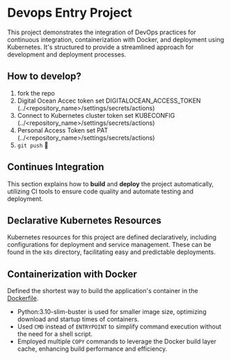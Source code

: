 # Devops Entry Project

This project demonstrates the integration of DevOps practices for continuous integration, containerization with Docker, and deployment using Kubernetes. It's structured to provide a streamlined approach for development and deployment processes.

## How to develop?

1. fork the repo
2. Digital Ocean Accec token set DIGITALOCEAN_ACCESS_TOKEN (../<repository_name>/settings/secrets/actions)
3. Connect to Kubernetes cluster token set KUBECONFIG (../<repository_name>/settings/secrets/actions)
4. Personal Access Token set PAT (../<repository_name>/settings/secrets/actions)
5. ```git push``` 🚀

## Continues Integration

This section explains how to **build** and **deploy** the project automatically, utilizing CI tools to ensure code quality and automate testing and deployment.

## Declarative Kubernetes Resources

Kubernetes resources for this project are defined declaratively, including configurations for deployment and service management. These can be found in the `k8s` directory, facilitating easy and predictable deployments.

## Containerization with Docker

Defined the shortest way to build the application's container in the [Dockerfile](https://github.com/tubaaktas/devops_case/blob/main/Dockerfile).

- Python:3.10-slim-buster is used for smaller image size, optimizing download and startup times of containers.
- Used `CMD` instead of `ENTRYPOINT` to simplify command execution without the need for a shell script.
- Employed multiple `COPY` commands to leverage the Docker build layer cache, enhancing build performance and efficiency.

